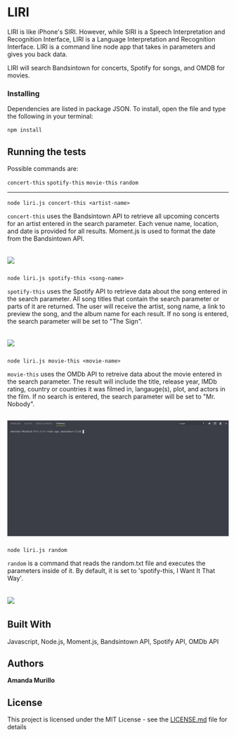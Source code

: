 # LIRI

LIRI is like iPhone's SIRI. However, while SIRI is a Speech Interpretation and Recognition Interface, LIRI is a Language Interpretation and Recognition Interface. LIRI is a command line node app that takes in parameters and gives you back data.

LIRI will search Bandsintown for concerts, Spotify for songs, and OMDB for movies.


### Installing

Dependencies are listed in package JSON. To install, open the file and type the following in your terminal:

```
npm install
```

## Running the tests

Possible commands are: 

`concert-this`   `spotify-this`    `movie-this`   `random` 

---

`node liri.js concert-this <artist-name>`
 
`concert-this` uses the Bandsintown API to retrieve all upcoming concerts for an artist entered in the search parameter. Each venue name, location, and date is provided for all results. Moment.js is used to format the date from the Bandsintown API.

![](concert-this.gif)
---

`node liri.js spotify-this <song-name>`
 
`spotify-this` uses the Spotify API to retrieve data about the song entered in the search parameter. All song titles that contain the search parameter or parts of it are returned. The user will receive the artist, song name, a link to preview the song, and the album name for each result. If no song is entered, the search parameter will be set to "The Sign". 

![](spotify-this.gif)
---

`node liri.js movie-this <movie-name>`
 
`movie-this` uses the OMDb API to retreive data about the movie entered in the search parameter. The result will include the title, release year, IMDb rating, country or countries it was filmed in, langauge(s), plot, and actors in the film. If no search is entered, the search parameter will be set to "Mr. Nobody".

![](movie-this.gif)
---

`node liri.js random`

`random` is a command that reads the random.txt file and executes the parameters inside of it. By default, it is set to 'spotify-this, I Want It That Way'.

![](random.gif)
---

## Built With
 Javascript, Node.js, Moment.js, Bandsintown API, Spotify API, OMDb API

## Authors

**Amanda Murillo** 


## License

This project is licensed under the MIT License - see the [LICENSE.md](LICENSE.md) file for details
